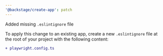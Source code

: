 ```yaml
---
'@backstage/create-app': patch
---
```


Added missing `.eslintignore` file

To apply this change to an existing app, create a new `.eslintignore` file at the root of your project with the following content:

```diff
+ playwright.config.ts
```
